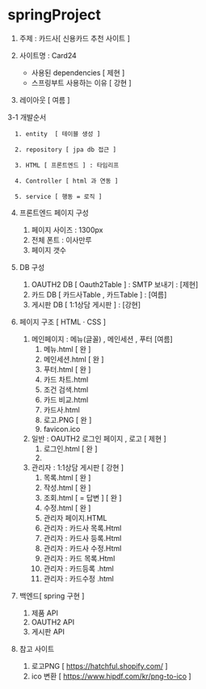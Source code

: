 # springProject

1. 주제 : 카드사[ 신용카드 추천 사이트 ] 

2. 사이트명 : Card24
      - 사용된 dependencies [ 제현 ]  
      - 스프링부트 사용하는 이유 [ 강현 ]
3. 레이아웃 [ 여름 ]

3-1 개발순서 

      1. entity  [ 테이블 생성 ]

      2. repository [ jpa db 접근 ] 

      3. HTML [ 프론트엔드 ] : 타임리프

      4. Controller [ html 과 연동 ] 

      5. service [ 행동 = 로직 ] 

4. 프론트엔드 페이지 구성
      1. 페이지 사이즈 : 1300px
      2. 전체 폰트 : 이사만루
      3. 페이지 갯수 
                 
5. DB 구성 
      1. OAUTH2 DB [ Oauth2Table ] : SMTP 보내기  : [제현] 
      2. 카드 DB   [ 카드사Table , 카드Table ]   : [여름]
      3. 게시판 DB [ 1:1상담 게시판 ]          : [강현]
      
6. 페이지 구조 [ HTML · CSS ]
      1. 메인페이지 : 메뉴(글꼴) , 메인세션 , 푸터 [여름]
            1. 메뉴.html [ 완 ]
            2. 메인세션.html [ 완 ]
            3. 푸터.html [ 완 ]
            4. 카드 차트.html
            5. 조건 검색.html
            6. 카드 비교.html
            7. 카드사.html
            8. 로고.PNG [ 완 ]
            9. favicon.ico
      2. 일반 : OAUTH2 로그인 페이지 , 로고 [ 제현  ]
            1. 로그인.html [ 완 ]
            2. 
      4. 관리자 : 1:1상담 게시판 [ 강현 ]
            1. 목록.html [ 완 ]
            2. 작성.html [ 완 ]
            3. 조회.html [ = 답변 ]  [ 완 ]
            4. 수정.html [ 완 ]
            5. 관리자 페이지.HTML
            6. 관리자 : 카드사 목록.Html
            7. 관리자 : 카드사 등록.Html
            8. 관리자 : 카드사 수정.Html
            9. 관리자 : 카드 목록.Html
            10. 관리자 : 카드등록 .html
            11. 관리자 : 카드수정 .html
           
            
      

7. 백엔드[ spring 구현 ] 
      1. 제품 API
      2. OAUTH2 API
      3. 게시판 API 


8. 참고 사이트 
      1. 로고PNG  [ https://hatchful.shopify.com/ ]
      2. ico 변환 [ https://www.hipdf.com/kr/png-to-ico ]





